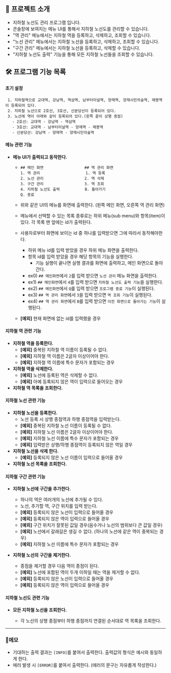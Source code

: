 ## **📃 프로젝트 소개**

- 지하철 노선도 관리 프로그램 입니다.
- 콘솔창에 보여지는 메뉴 UI를 통해서 지하철 노선도를 관리할 수 있습니다.
- "역 관리" 메뉴에서는 지하철 역을 등록하고, 삭제하고, 조회할 수 있습니다.
- "노선 관리" 메뉴에서는 지하철 노선을 등록하고,  삭제하고, 조회할 수 있습니다.
- "구간 관리" 메뉴에서는 지하철 노선을 등록하고, 삭제할 수 있습니다. 
- "지하철 노선도 출력" 기능을 통해 모든 지하철 노선들을 조회할 수 있습니다.



## **🛠️ 프로그램 기능 목록**

#### 초기 설정

```
 1. 지하철역으로 교대역, 강남역, 역삼역, 남부터미널역, 양재역, 양재시민의숲역, 매봉역이 등록되어 있다.
 2. 지하철 노선으로 2호선, 3호선, 신분당선이 등록되어 있다.
 3. 노선에 역이 아래와 같이 등록되어 있다.(왼쪽 끝이 상행 종점)
   - 2호선: 교대역 - 강남역 - 역삼역
   - 3호선: 교대역 - 남부터미널역 - 양재역 - 매봉역
   - 신분당선: 강남역 - 양재역 - 양재시민의숲역
```



#### 메뉴 관련 기능

- **메뉴 UI가 출력되고 동작한다.**

  - ```
    ## 메인 화면                  ## 역 관리 화면
    1. 역 관리                    1. 역 등록
    2. 노선 관리                  2. 역 삭제
    3. 구간 관리                  3. 역 조회
    4. 지하철 노선도 출력           B. 돌아가기
    Q. 종료
    ```

  - 위와 같은 UI의 메뉴를 화면에 출력한다. (왼쪽 메인 화면, 오른쪽 역 관리 화면)

  - 메뉴에서 선택할 수 있는 목록 종류로는 하위 메뉴(sub menu)와 항목(item)이 있다. 각 목록 맨 앞에는 id가 출력된다.

  - 사용자로부터 화면에 보이는 id 중 하나를 입력받으면 그에 따라서 동작해야한다.

    - 하위 메뉴 id를 입력 받았을 경우 하위 메뉴 화면을 출력한다.
    - 항목 id를 입력 받았을 경우 해당 항목의 기능을 실행한다. 
      - 기능 실행이 끝나면 실행 결과를 화면에 출력하고, 메인 화면으로 돌아간다. 
    - ex0)  `## 메인화면`에서 `2`를 입력 받으면 `노선 관리` 메뉴 화면을 출력한다.
    - ex1)  `## 메인화면`에서 `4`를 입력 받으면 `지하철 노선도 출력 기능`을 실행한다.
    - ex2)  `## 메인화면`에서  `Q`를 입력 받으면 `프로그램 종료 기능`이 실행된다.
    - ex3)  `## 역 관리 화면`에서 `3`을 입력 받으면 `역 조회 기능`이 실행된다.
    - ex4)  `## 역 관리 화면`에서  `B`를 입력 받으면 `이전 화면으로 돌아가는 기능`이 실행된다. 

  - **[예외]** 현재 화면에 없는 id를 입력했을 경우  



#### 지하철 역 관련 기능

- **지하철 역을 등록한다.**
  - **[예외]** 중복된 지하철 역 이름이 등록될 수 없다.
  - **[예외]** 지하철 역 이름은 2글자 이상이어야 한다.
  - **[예외]** 지하철 역 이름에 특수 문자가 포함되는 경우
- **지하철 역을 삭제한다.**
  - **[예외]** 노선에 등록된 역은 삭제할 수 없다.
  - **[예외]** 아예 등록되지 않은 역이 입력으로 들어오는 경우
- **지하철 역 목록을 조회한다.**



#### 지하철 노선 관련 기능

- **지하철 노선을 등록한다.**
  - 노선 등록 시 상행 종점역과 하행 종점역을 입력받는다.
  - **[예외]** 중복된 지하철 노선 이름이 등록될 수 없다.
  - **[예외]** 지하철 노선 이름은 2글자 이상이어야 한다.
  - **[예외]** 지하철 노선 이름에 특수 문자가 포함되는 경우
  - **[예외]** 입력받은 상행/하행 종점역이 등록되지 않은 역일 경우 
- **지하철 노선을 삭제 한다.**
  - **[예외]** 등록되지 않은 노선 이름이 입력으로 들어올 경우
- **지하철 노선 목록을 조회한다.**



#### 지하철 구간 관련 기능

- **지하철 노선에 구간을 추가한다.** 
  - 하나의 역은 여러개의 노선에 추가될 수 있다.
  - 노선, 추가할 역, 구간 위치를 입력 받는다.
  - **[예외]** 등록되지 않은 노선이 입력으로 들어올 경우
  - **[예외]** 등록되지 않은 역이 입력으로 들어올 경우
  - **[예외]** 구간 위치가 잘못된 값일 경우(음수거나 노선의 범위보다 큰 값일 경우)
  - **[예외]** 노선에서 갈래길은 생길 수 없다. (하나의 노선에 같은 역이 중복되는 경우)
  - **[예외]** 지하철 노선 이름에 특수 문자가 포함되는 경우 
  
- **지하철 노선의 구간을 제거한다.**
  - 종점을 제거할 경우 다음 역이 종점이 된다. 
  - **[예외]** 노선에 포함된 역이 두개 이하일 때는 역을 제거할 수 없다.
  - **[예외]** 등록되지 않은 노선이 입력으로 들어올 경우
  - **[예외]** 등록되지 않은 역이 입력으로 들어올 경우



#### 지하철 노선도 관련 기능

- **모든 지하철 노선을 조회한다.**

  - 각 노선의 상행 종점부터 하행 종점까지 연결된 순서대로 역 목록을 조회한다.

  

------

### 📝메모

- 기대하는 출력 결과는 `[INFO]`를 붙여서 출력한다. 출력값의 형식은 예시와 동일하게 한다.
- 에러 발생 시 `[ERROR]`를 붙여서 출력한다. (에러의 문구는 자유롭게 작성한다.)